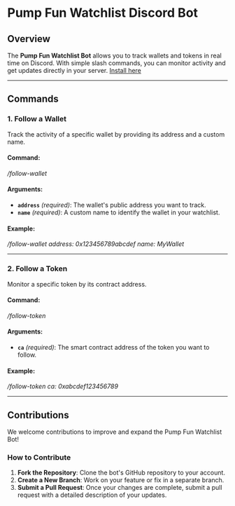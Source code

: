 # Pump Fun Watchlist Discord Bot 

## Overview  
The **Pump Fun Watchlist Bot** allows you to track wallets and tokens in real time on Discord. With simple slash commands, you can monitor activity and get updates directly in your server.
[Install here](https://discord.com/oauth2/authorize?client_id=1315115026775933031)

---

## Commands  

### 1. **Follow a Wallet**  
Track the activity of a specific wallet by providing its address and a custom name.

#### Command:  
_/follow-wallet_

#### Arguments:  
- **`address`** *(required)*: The wallet's public address you want to track.  
- **`name`** *(required)*: A custom name to identify the wallet in your watchlist.

#### Example:  
_/follow-wallet address: 0x123456789abcdef name: MyWallet_

---

### 2. **Follow a Token**  
Monitor a specific token by its contract address.

#### Command:  
_/follow-token_

#### Arguments:  
- **`ca`** *(required)*: The smart contract address of the token you want to follow.  

#### Example:  
_/follow-token ca: 0xabcdef123456789_

---

## Contributions  
We welcome contributions to improve and expand the Pump Fun Watchlist Bot!  

### How to Contribute  
1. **Fork the Repository**: Clone the bot's GitHub repository to your account.  
2. **Create a New Branch**: Work on your feature or fix in a separate branch.  
3. **Submit a Pull Request**: Once your changes are complete, submit a pull request with a detailed description of your updates.  

